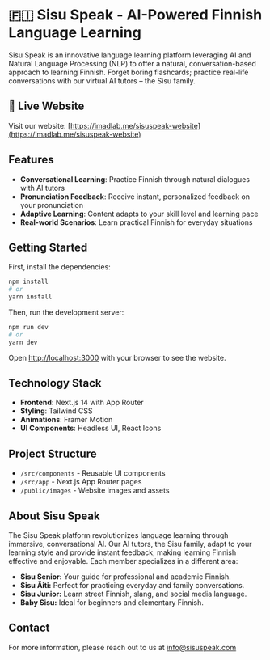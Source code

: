 # 🇫🇮 Sisu Speak - AI-Powered Finnish Language Learning

Sisu Speak is an innovative language learning platform leveraging AI and Natural Language Processing (NLP) to offer a natural, conversation-based approach to learning Finnish. Forget boring flashcards; practice real-life conversations with our virtual AI tutors – the Sisu family.

## 🚀 Live Website

Visit our website: [https://imadlab.me/sisuspeak-website](https://imadlab.me/sisuspeak-website)

## Features

- **Conversational Learning**: Practice Finnish through natural dialogues with AI tutors
- **Pronunciation Feedback**: Receive instant, personalized feedback on your pronunciation
- **Adaptive Learning**: Content adapts to your skill level and learning pace
- **Real-world Scenarios**: Learn practical Finnish for everyday situations

## Getting Started

First, install the dependencies:

```bash
npm install
# or
yarn install
```

Then, run the development server:

```bash
npm run dev
# or
yarn dev
```

Open [http://localhost:3000](http://localhost:3000) with your browser to see the website.

## Technology Stack

- **Frontend**: Next.js 14 with App Router
- **Styling**: Tailwind CSS
- **Animations**: Framer Motion
- **UI Components**: Headless UI, React Icons

## Project Structure

- `/src/components` - Reusable UI components
- `/src/app` - Next.js App Router pages
- `/public/images` - Website images and assets

## About Sisu Speak

The Sisu Speak platform revolutionizes language learning through immersive, conversational AI. Our AI tutors, the Sisu family, adapt to your learning style and provide instant feedback, making learning Finnish effective and enjoyable. Each member specializes in a different area:

- **Sisu Senior:** Your guide for professional and academic Finnish.
- **Sisu Äiti:** Perfect for practicing everyday and family conversations.
- **Sisu Junior:** Learn street Finnish, slang, and social media language.
- **Baby Sisu:** Ideal for beginners and elementary Finnish.

## Contact

For more information, please reach out to us at [info@sisuspeak.com](mailto:info@sisuspeak.com)
